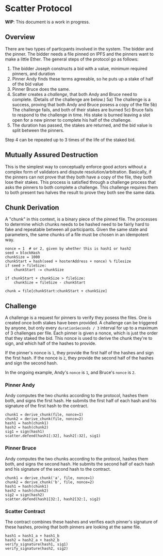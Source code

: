 # Scatter Protocol

**WIP**: This document is a work in progress.

## Overview

There are two types of particpants involved in the system.  The bidder and the pinner.  The bidder needs a file pinned on IPFS and the pinners want to make a little Ether.  The general steps of the protocol go as follows:

1) The bidder Joseph constructs a bid with a value, minimum required pinners, and duration
2) Pinner Andy finds these terms agreeable, so he puts up a stake of half of the bid value
3) Pinner Bruce does the same.
4) Scatter creates a *challenge*, that both Andy and Bruce need to complete. (Details of the challenge are below.)
5a) The challenge is a success, proving that both Andy and Bruce posess a copy of the file
5b) The challenge fails, and both of their stakes are burned
5c) Bruce fails to respond to the challenge in time.  His stake is burned leaving a slot open for a new pinner to complete his half of the challenge.
6) The duration has passed, the stakes are returned, and the bid value is split between the pinners.

Step 4 can be repeated up to 3 times of the life of the staked bid.

## Mutually Assured Destruction

This is the simplest way to conceptually enforce good actors without a complex form of validators and dispute resolution/arbitration.  Basically, if the pinners can not prove that they both have a copy of the file, they both lose their stakes.  This process is satisfied through a challenge process that asks the pinners to both complete a challenge.  This challenge requires them to both present two halves the result to prove they both see the same data.

## Chunk Derivation

A "chunk" in this context, is a binary piece of the pinned file.  The processes to determine which chunks needs to be hashed need to be fairly hard to fake and repeatable between all participants.  Given the same state and parameters, the same chunks of a file must be chosen in an idempotent way.

    nonce = 1  # or 2, given by whether this is hash1 or hash2
    seed = blockHash
    chunkSize = 1000
    chunkStart = hash(seed + hosterAddress + nonce) % filesize
    if seed > fileSize:
        chunkStart -= chunkSize

    if chunkStart + chunkSize > fileSize:
        chunkSize = fileSize - chunkStart

    chunk = file[chunkStart:chunkStart + chunkSize]

## Challenge

A challenge is a request for pinners to verify they posess the files. One is created once both stakes have been provided.  A challenge can be triggered by anyone, but only every `durationSeconds / 3` interval for up to a maximum of 3 challenges per file. Each pinner is given a nonce, which is just the order that they staked the bid. This nonce is used to derive the chunk they're to sign, and which half of the hashes to provide.

If the pinner's nonce is `1`, they provide the first half of the hashes and sign the first hash.  If the nonce is `2`, they provide the second half of the hashes and sign the second hash.

In the ongoing example, Andy's `nonce` is `1`, and Bruce's `nonce` is `2`.  

### Pinner Andy

Andy computes the two chunks according to the protocol, hashes them both, and signs the first hash.  He submits the first half of each hash and his signature of the first hash to the contract.

    chunk1 = derive_chunk(file, nonce=1)
    chunk2 = derive_chunk(file, nonce=2)
    hash1 = hash(chunk1)
    hash2 = hash(chunk2)
    sig1 = sign(hash1)
    scatter.defend(hash1[:32], hash2[:32], sig1)

### Pinner Bruce

Andy computes the two chunks according to the protocol, hashes them both, and signs the second hash.  He submits the second half of each hash and his signature of the second hash to the contract.

    chunk1 = derive_chunk('a', file, nonce=1)
    chunk2 = derive_chunk('b', file, nonce=2)
    hash1 = hash(chunk1)
    hash2 = hash(chunk2)
    sig2 = sign(hash2)
    scatter.defend(hash1[32:], hash2[32:], sig2)

### Scatter Contract

The contract combines these hashes and verifies each pinner's signature of these hashes, proving that both pinners are looking at the same file.

    hash1 = hash1_a + hash1_b
    hash2 = hash2_a + hash2_b
    verify_signature(hash1, sig1)
    verify_signature(hash2, sig2)
